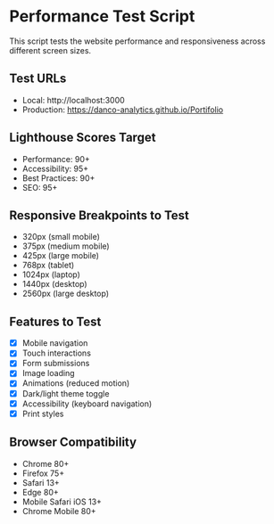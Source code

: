 # Performance Test Script

This script tests the website performance and responsiveness across different screen sizes.

## Test URLs
- Local: http://localhost:3000
- Production: https://danco-analytics.github.io/Portifolio

## Lighthouse Scores Target
- Performance: 90+
- Accessibility: 95+
- Best Practices: 90+
- SEO: 95+

## Responsive Breakpoints to Test
- 320px (small mobile)
- 375px (medium mobile) 
- 425px (large mobile)
- 768px (tablet)
- 1024px (laptop)
- 1440px (desktop)
- 2560px (large desktop)

## Features to Test
- [x] Mobile navigation
- [x] Touch interactions
- [x] Form submissions
- [x] Image loading
- [x] Animations (reduced motion)
- [x] Dark/light theme toggle
- [x] Accessibility (keyboard navigation)
- [x] Print styles

## Browser Compatibility
- Chrome 80+
- Firefox 75+
- Safari 13+
- Edge 80+
- Mobile Safari iOS 13+
- Chrome Mobile 80+
